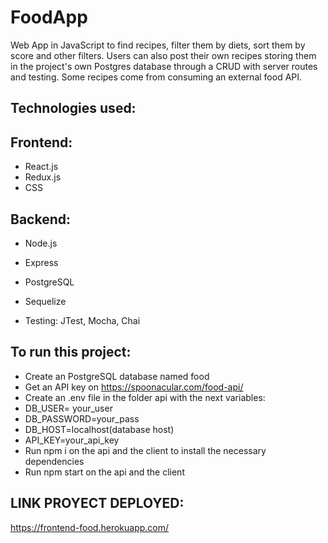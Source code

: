 # FoodApp

Web App in JavaScript to find recipes, filter them by diets, sort them by score and other filters. Users can also post their own recipes storing them in the project's own Postgres database through a CRUD with server routes and testing. Some recipes come from consuming an external food API.

## Technologies used:

## Frontend:

- React.js
- Redux.js
- CSS

## Backend:

- Node.js
- Express
- PostgreSQL
- Sequelize

- Testing: JTest, Mocha, Chai


## To run this project:

- Create an PostgreSQL database named food
- Get an API key on https://spoonacular.com/food-api/
- Create an .env file in the folder api with the next variables:
- DB_USER= your_user
- DB_PASSWORD=your_pass
- DB_HOST=localhost(database host)
- API_KEY=your_api_key
- Run npm i on the api and the client to install the necessary dependencies
- Run npm start on the api and the client

## LINK PROYECT DEPLOYED: 
https://frontend-food.herokuapp.com/
